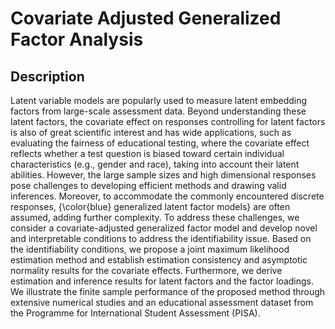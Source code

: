# Covariate Adjusted Generalized Factor Analysis

## Description

Latent variable models are popularly used to measure latent embedding factors from large-scale assessment data. Beyond understanding these latent factors, the covariate effect on responses controlling for latent factors is also of great scientific interest and has wide applications, such as evaluating the fairness of educational testing, where the covariate effect reflects whether a test question is biased toward certain individual characteristics (e.g., gender and race), taking into account their latent abilities. However, the large sample sizes and high dimensional responses pose challenges to developing efficient methods and drawing valid inferences. Moreover, to accommodate the commonly encountered discrete responses, {\color{blue} generalized latent factor models} are often assumed, adding further complexity. To address these challenges, we consider a covariate-adjusted generalized factor model and develop novel and interpretable conditions to address the identifiability issue. Based on the identifiability conditions, we propose a joint maximum likelihood estimation method and establish estimation consistency and asymptotic normality results for the covariate effects. Furthermore, we derive estimation and inference results for latent factors and the factor loadings.  We illustrate the finite sample performance of the proposed method through extensive numerical studies and an educational assessment dataset from the Programme for International Student Assessment (PISA). 
